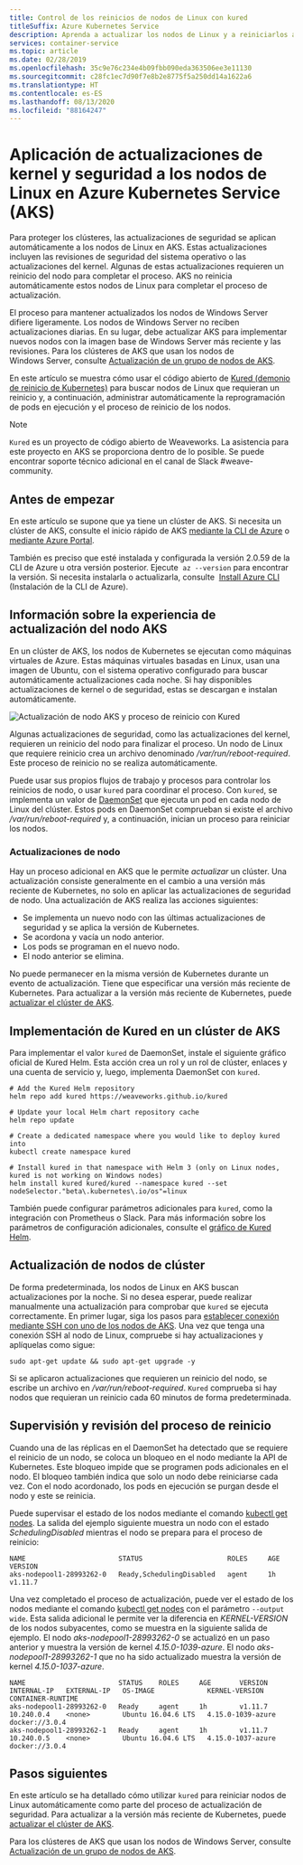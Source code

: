 ```yaml
---
title: Control de los reinicios de nodos de Linux con kured
titleSuffix: Azure Kubernetes Service
description: Aprenda a actualizar los nodos de Linux y a reiniciarlos automáticamente con Kured en Azure Kubernetes Service (AKS)
services: container-service
ms.topic: article
ms.date: 02/28/2019
ms.openlocfilehash: 35c9e76c234e4b09fbb090eda363506ee3e11130
ms.sourcegitcommit: c28fc1ec7d90f7e8b2e8775f5a250dd14a1622a6
ms.translationtype: HT
ms.contentlocale: es-ES
ms.lasthandoff: 08/13/2020
ms.locfileid: "88164247"
---
```

# <a name="apply-security-and-kernel-updates-to-linux-nodes-in-azure-kubernetes-service-aks"></a>Aplicación de actualizaciones de kernel y seguridad a los nodos de Linux en Azure Kubernetes Service (AKS)

Para proteger los clústeres, las actualizaciones de seguridad se aplican automáticamente a los nodos de Linux en AKS. Estas actualizaciones incluyen las revisiones de seguridad del sistema operativo o las actualizaciones del kernel. Algunas de estas actualizaciones requieren un reinicio del nodo para completar el proceso. AKS no reinicia automáticamente estos nodos de Linux para completar el proceso de actualización.

El proceso para mantener actualizados los nodos de Windows Server difiere ligeramente. Los nodos de Windows Server no reciben actualizaciones diarias. En su lugar, debe actualizar AKS para implementar nuevos nodos con la imagen base de Windows Server más reciente y las revisiones. Para los clústeres de AKS que usan los nodos de Windows Server, consulte [Actualización de un grupo de nodos de AKS][nodepool-upgrade].

En este artículo se muestra cómo usar el código abierto de [Kured (demonio de reinicio de Kubernetes)][kured] para buscar nodos de Linux que requieran un reinicio y, a continuación, administrar automáticamente la reprogramación de pods en ejecución y el proceso de reinicio de los nodos.

> [!NOTE]
> `Kured` es un proyecto de código abierto de Weaveworks. La asistencia para este proyecto en AKS se proporciona dentro de lo posible. Se puede encontrar soporte técnico adicional en el canal de Slack #weave-community.

## <a name="before-you-begin"></a>Antes de empezar

En este artículo se supone que ya tiene un clúster de AKS. Si necesita un clúster de AKS, consulte el inicio rápido de AKS [mediante la CLI de Azure][aks-quickstart-cli] o [mediante Azure Portal][aks-quickstart-portal].

También es preciso que esté instalada y configurada la versión 2.0.59 de la CLI de Azure u otra versión posterior. Ejecute  `az --version` para encontrar la versión. Si necesita instalarla o actualizarla, consulte  [Install Azure CLI][install-azure-cli] (Instalación de la CLI de Azure).

## <a name="understand-the-aks-node-update-experience"></a>Información sobre la experiencia de actualización del nodo AKS

En un clúster de AKS, los nodos de Kubernetes se ejecutan como máquinas virtuales de Azure. Estas máquinas virtuales basadas en Linux, usan una imagen de Ubuntu, con el sistema operativo configurado para buscar automáticamente actualizaciones cada noche. Si hay disponibles actualizaciones de kernel o de seguridad, estas se descargan e instalan automáticamente.

![Actualización de nodo AKS y proceso de reinicio con Kured](media/node-updates-kured/node-reboot-process.png)

Algunas actualizaciones de seguridad, como las actualizaciones del kernel, requieren un reinicio del nodo para finalizar el proceso. Un nodo de Linux que requiere reinicio crea un archivo denominado */var/run/reboot-required*. Este proceso de reinicio no se realiza automáticamente.

Puede usar sus propios flujos de trabajo y procesos para controlar los reinicios de nodo, o usar `kured` para coordinar el proceso. Con `kured`, se implementa un valor de [DaemonSet][DaemonSet] que ejecuta un pod en cada nodo de Linux del clúster. Estos pods en DaemonSet comprueban si existe el archivo */var/run/reboot-required* y, a continuación, inician un proceso para reiniciar los nodos.

### <a name="node-upgrades"></a>Actualizaciones de nodo

Hay un proceso adicional en AKS que le permite *actualizar* un clúster. Una actualización consiste generalmente en el cambio a una versión más reciente de Kubernetes, no solo en aplicar las actualizaciones de seguridad de nodo. Una actualización de AKS realiza las acciones siguientes:

* Se implementa un nuevo nodo con las últimas actualizaciones de seguridad y se aplica la versión de Kubernetes.
* Se acordona y vacía un nodo anterior.
* Los pods se programan en el nuevo nodo.
* El nodo anterior se elimina.

No puede permanecer en la misma versión de Kubernetes durante un evento de actualización. Tiene que especificar una versión más reciente de Kubernetes. Para actualizar a la versión más reciente de Kubernetes, puede [actualizar el clúster de AKS][aks-upgrade].

## <a name="deploy-kured-in-an-aks-cluster"></a>Implementación de Kured en un clúster de AKS

Para implementar el valor `kured` de DaemonSet, instale el siguiente gráfico oficial de Kured Helm. Esta acción crea un rol y un rol de clúster, enlaces y una cuenta de servicio y, luego, implementa DaemonSet con `kured`.

```console
# Add the Kured Helm repository
helm repo add kured https://weaveworks.github.io/kured

# Update your local Helm chart repository cache
helm repo update

# Create a dedicated namespace where you would like to deploy kured into
kubectl create namespace kured

# Install kured in that namespace with Helm 3 (only on Linux nodes, kured is not working on Windows nodes)
helm install kured kured/kured --namespace kured --set nodeSelector."beta\.kubernetes\.io/os"=linux
```

También puede configurar parámetros adicionales para `kured`, como la integración con Prometheus o Slack. Para más información sobre los parámetros de configuración adicionales, consulte el [gráfico de Kured Helm][kured-install].

## <a name="update-cluster-nodes"></a>Actualización de nodos de clúster

De forma predeterminada, los nodos de Linux en AKS buscan actualizaciones por la noche. Si no desea esperar, puede realizar manualmente una actualización para comprobar que `kured` se ejecuta correctamente. En primer lugar, siga los pasos para [establecer conexión mediante SSH con uno de los nodos de AKS][aks-ssh]. Una vez que tenga una conexión SSH al nodo de Linux, compruebe si hay actualizaciones y aplíquelas como sigue:

```console
sudo apt-get update && sudo apt-get upgrade -y
```

Si se aplicaron actualizaciones que requieren un reinicio del nodo, se escribe un archivo en */var/run/reboot-required*. `Kured` comprueba si hay nodos que requieran un reinicio cada 60 minutos de forma predeterminada.

## <a name="monitor-and-review-reboot-process"></a>Supervisión y revisión del proceso de reinicio

Cuando una de las réplicas en el DaemonSet ha detectado que se requiere el reinicio de un nodo, se coloca un bloqueo en el nodo mediante la API de Kubernetes. Este bloqueo impide que se programen pods adicionales en el nodo. El bloqueo también indica que solo un nodo debe reiniciarse cada vez. Con el nodo acordonado, los pods en ejecución se purgan desde el nodo y este se reinicia.

Puede supervisar el estado de los nodos mediante el comando [kubectl get nodes][kubectl-get-nodes]. La salida del ejemplo siguiente muestra un nodo con el estado *SchedulingDisabled* mientras el nodo se prepara para el proceso de reinicio:

```
NAME                       STATUS                     ROLES     AGE       VERSION
aks-nodepool1-28993262-0   Ready,SchedulingDisabled   agent     1h        v1.11.7
```

Una vez completado el proceso de actualización, puede ver el estado de los nodos mediante el comando [kubectl get nodes][kubectl-get-nodes] con el parámetro `--output wide`. Esta salida adicional le permite ver la diferencia en *KERNEL-VERSION* de los nodos subyacentes, como se muestra en la siguiente salida de ejemplo. El nodo *aks-nodepool1-28993262-0* se actualizó en un paso anterior y muestra la versión de kernel *4.15.0-1039-azure*. El nodo *aks-nodepool1-28993262-1* que no ha sido actualizado muestra la versión de kernel *4.15.0-1037-azure*.

```
NAME                       STATUS    ROLES     AGE       VERSION   INTERNAL-IP   EXTERNAL-IP   OS-IMAGE             KERNEL-VERSION      CONTAINER-RUNTIME
aks-nodepool1-28993262-0   Ready     agent     1h        v1.11.7   10.240.0.4    <none>        Ubuntu 16.04.6 LTS   4.15.0-1039-azure   docker://3.0.4
aks-nodepool1-28993262-1   Ready     agent     1h        v1.11.7   10.240.0.5    <none>        Ubuntu 16.04.6 LTS   4.15.0-1037-azure   docker://3.0.4
```

## <a name="next-steps"></a>Pasos siguientes

En este artículo se ha detallado cómo utilizar `kured` para reiniciar nodos de Linux automáticamente como parte del proceso de actualización de seguridad. Para actualizar a la versión más reciente de Kubernetes, puede [actualizar el clúster de AKS][aks-upgrade].

Para los clústeres de AKS que usan los nodos de Windows Server, consulte [Actualización de un grupo de nodos de AKS][nodepool-upgrade].

<!-- LINKS - external -->
[kured]: https://github.com/weaveworks/kured
[kured-install]: https://github.com/weaveworks/kured/tree/master/charts/kured
[kubectl-get-nodes]: https://kubernetes.io/docs/reference/generated/kubectl/kubectl-commands#get

<!-- LINKS - internal -->
[aks-quickstart-cli]: kubernetes-walkthrough.md
[aks-quickstart-portal]: kubernetes-walkthrough-portal.md
[install-azure-cli]: /cli/azure/install-azure-cli
[DaemonSet]: concepts-clusters-workloads.md#statefulsets-and-daemonsets
[aks-ssh]: ssh.md
[aks-upgrade]: upgrade-cluster.md
[nodepool-upgrade]: use-multiple-node-pools.md#upgrade-a-node-pool
